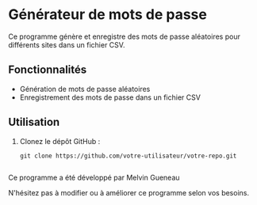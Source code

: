 # Générateur de mots de passe

Ce programme génère et enregistre des mots de passe aléatoires pour différents sites dans un fichier CSV.

## Fonctionnalités

- Génération de mots de passe aléatoires
- Enregistrement des mots de passe dans un fichier CSV

## Utilisation

1. Clonez le dépôt GitHub :

   ```shell
   git clone https://github.com/votre-utilisateur/votre-repo.git


Ce programme a été développé par Melvin Gueneau

N'hésitez pas à modifier ou à améliorer ce programme selon vos besoins.
